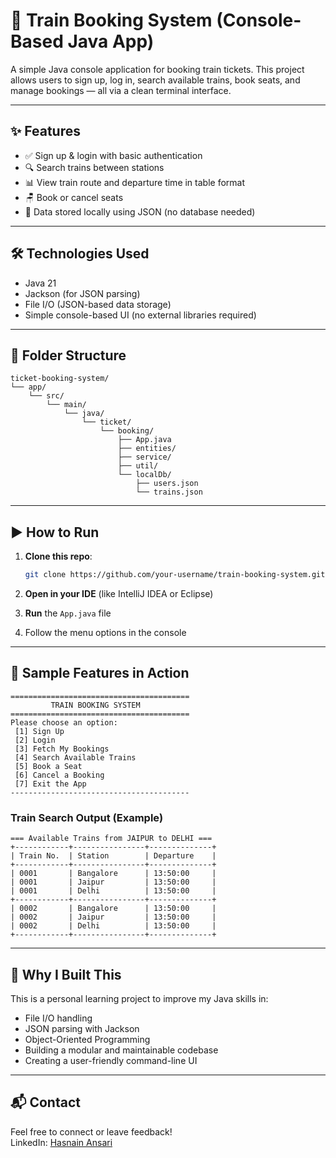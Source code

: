 
# 🚆 Train Booking System (Console-Based Java App)

A simple Java console application for booking train tickets. This project allows users to sign up, log in, search available trains, book seats, and manage bookings — all via a clean terminal interface.

---

## ✨ Features

- ✅ Sign up & login with basic authentication  
- 🔍 Search trains between stations  
- 📊 View train route and departure time in table format  
- 🪑 Book or cancel seats  
- 💾 Data stored locally using JSON (no database needed)

---

## 🛠 Technologies Used

- Java 21  
- Jackson (for JSON parsing)  
- File I/O (JSON-based data storage)  
- Simple console-based UI (no external libraries required)

---

## 📂 Folder Structure

```
ticket-booking-system/
└── app/
    └── src/
        └── main/
            └── java/
                └── ticket/
                    └── booking/
                        ├── App.java
                        ├── entities/
                        ├── service/
                        ├── util/
                        └── localDb/
                            ├── users.json
                            └── trains.json

```

---

## ▶️ How to Run

1. **Clone this repo**:
   ```bash
   git clone https://github.com/your-username/train-booking-system.git
   ```

2. **Open in your IDE** (like IntelliJ IDEA or Eclipse)

3. **Run** the `App.java` file

4. Follow the menu options in the console

---

## 📌 Sample Features in Action

```
========================================
         TRAIN BOOKING SYSTEM
========================================
Please choose an option:
 [1] Sign Up
 [2] Login
 [3] Fetch My Bookings
 [4] Search Available Trains
 [5] Book a Seat
 [6] Cancel a Booking
 [7] Exit the App
----------------------------------------
```

### Train Search Output (Example)
```
=== Available Trains from JAIPUR to DELHI ===
+------------+----------------+--------------+
| Train No.  | Station        | Departure    |
+------------+----------------+--------------+
| 0001       | Bangalore      | 13:50:00     |
| 0001       | Jaipur         | 13:50:00     |
| 0001       | Delhi          | 13:50:00     |
+------------+----------------+--------------+
| 0002       | Bangalore      | 13:50:00     |
| 0002       | Jaipur         | 13:50:00     |
| 0002       | Delhi          | 13:50:00     |
+------------+----------------+--------------+
```

---

## 🙋 Why I Built This

This is a personal learning project to improve my Java skills in:

- File I/O handling  
- JSON parsing with Jackson  
- Object-Oriented Programming  
- Building a modular and maintainable codebase  
- Creating a user-friendly command-line UI

---

## 📬 Contact

Feel free to connect or leave feedback!  
LinkedIn:  [Hasnain Ansari](www.linkedin.com/in/codzone)
